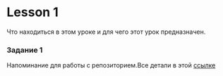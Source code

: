 # Lesson 1 

Что находиться в этом уроке и для чего этот урок предназначен.

### Задание 1

Напоминание для работы с репозиторием.Все детали в этой [ссылке](../GIT_GITHUB.md)



